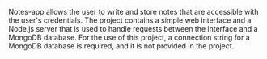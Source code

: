 Notes-app allows the user to write and store notes that are accessible with the user's credentials. The project contains a simple web interface and a Node.js server that is used to handle requests between the interface and a MongoDB database. For the use of this project, a connection string for a MongoDB database is required, and it is not provided in the project.
